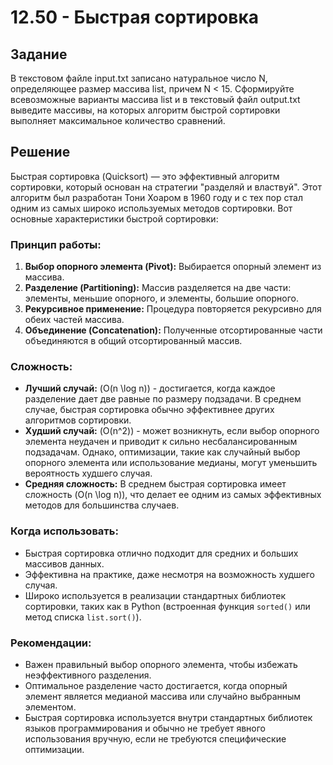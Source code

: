 # 12.50 - Быстрая сортировка

## Задание
В текстовом файле input.txt записано натуральное число N, определяющее размер массива list, причем N < 15. Сформируйте всевозможные варианты массива list и в текстовый файл output.txt
выведите массивы, на которых алгоритм быстрой сортировки выполняет максимальное количество сравнений.
## Решение
Быстрая сортировка (Quicksort) — это эффективный алгоритм сортировки, который основан на стратегии "разделяй и властвуй". Этот алгоритм был разработан Тони Хоаром в 1960 году и с тех пор стал одним из самых широко используемых методов сортировки. Вот основные характеристики быстрой сортировки:

### Принцип работы:
1. **Выбор опорного элемента (Pivot):** Выбирается опорный элемент из массива.
2. **Разделение (Partitioning):** Массив разделяется на две части: элементы, меньшие опорного, и элементы, большие опорного.
3. **Рекурсивное применение:** Процедура повторяется рекурсивно для обеих частей массива.
4. **Объединение (Concatenation):** Полученные отсортированные части объединяются в общий отсортированный массив.

### Сложность:
- **Лучший случай:** \(O(n \log n)\) - достигается, когда каждое разделение дает две равные по размеру подзадачи. В среднем случае, быстрая сортировка обычно эффективнее других алгоритмов сортировки.
- **Худший случай:** \(O(n^2)\) - может возникнуть, если выбор опорного элемента неудачен и приводит к сильно несбалансированным подзадачам. Однако, оптимизации, такие как случайный выбор опорного элемента или использование медианы, могут уменьшить вероятность худшего случая.
- **Средняя сложность:** В среднем быстрая сортировка имеет сложность \(O(n \log n)\), что делает ее одним из самых эффективных методов для большинства случаев.

### Когда использовать:
- Быстрая сортировка отлично подходит для средних и больших массивов данных.
- Эффективна на практике, даже несмотря на возможность худшего случая.
- Широко используется в реализации стандартных библиотек сортировки, таких как в Python (встроенная функция `sorted()` или метод списка `list.sort()`).

### Рекомендации:
- Важен правильный выбор опорного элемента, чтобы избежать неэффективного разделения.
- Оптимальное разделение часто достигается, когда опорный элемент является медианой массива или случайно выбранным элементом.
- Быстрая сортировка используется внутри стандартных библиотек языков программирования и обычно не требует явного использования вручную, если не требуются специфические оптимизации.